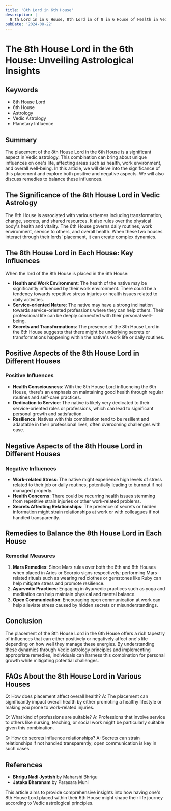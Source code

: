 ```yaml
---
title: '8th Lord in 6th House'
description: |
  8 th Lord in in 6 House, 8th Lord in of 8 in 6 House of Health in Vedic astrology
pubDate: '2024-08-22'
---
```


# The 8th House Lord in the 6th House: Unveiling Astrological Insights

## Keywords
- 8th House Lord
- 6th House
- Astrology
- Vedic Astrology
- Planetary Influence

## Summary
The placement of the 8th House Lord in the 6th House is a significant aspect in Vedic astrology. This combination can bring about unique influences on one's life, affecting areas such as health, work environment, and overall well-being. In this article, we will delve into the significance of this placement and explore both positive and negative aspects. We will also discuss remedies to balance these influences.

## The Significance of the 8th House Lord in Vedic Astrology

The 8th House is associated with various themes including transformation, change, secrets, and shared resources. It also rules over the physical body's health and vitality. The 6th House governs daily routines, work environment, service to others, and overall health. When these two houses interact through their lords' placement, it can create complex dynamics.

## The 8th House Lord in Each House: Key Influences

When the lord of the 8th House is placed in the 6th House:
- **Health and Work Environment**: The health of the native may be significantly influenced by their work environment. There could be a tendency towards repetitive stress injuries or health issues related to daily activities.
- **Service-oriented Nature**: The native may have a strong inclination towards service-oriented professions where they can help others. Their professional life can be deeply connected with their personal well-being.
- **Secrets and Transformations**: The presence of the 8th House Lord in the 6th House suggests that there might be underlying secrets or transformations happening within the native's work life or daily routines.

## Positive Aspects of the 8th House Lord in Different Houses

### Positive Influences
- **Health Consciousness**: With the 8th House Lord influencing the 6th House, there's an emphasis on maintaining good health through regular routines and self-care practices.
- **Dedication to Service**: The native is likely very dedicated to their service-oriented roles or professions, which can lead to significant personal growth and satisfaction.
- **Resilience**: Natives with this combination tend to be resilient and adaptable in their professional lives, often overcoming challenges with ease.

## Negative Aspects of the 8th House Lord in Different Houses

### Negative Influences
- **Work-related Stress**: The native might experience high levels of stress related to their job or daily routines, potentially leading to burnout if not managed properly.
- **Health Concerns**: There could be recurring health issues stemming from repetitive strain injuries or other work-related problems.
- **Secrets Affecting Relationships**: The presence of secrets or hidden information might strain relationships at work or with colleagues if not handled transparently.

## Remedies to Balance the 8th House Lord in Each House

### Remedial Measures
1. **Mars Remedies**: Since Mars rules over both the 6th and 8th Houses when placed in Aries or Scorpio signs respectively; performing Mars-related rituals such as wearing red clothes or gemstones like Ruby can help mitigate stress and promote resilience.
2. **Ayurvedic Practices**: Engaging in Ayurvedic practices such as yoga and meditation can help maintain physical and mental balance.
3. **Open Communication**: Encouraging open communication at work can help alleviate stress caused by hidden secrets or misunderstandings.

## Conclusion
The placement of the 8th House Lord in the 6th House offers a rich tapestry of influences that can either positively or negatively affect one's life depending on how well they manage these energies. By understanding these dynamics through Vedic astrology principles and implementing appropriate remedies, individuals can harness this combination for personal growth while mitigating potential challenges.

## FAQs About the 8th House Lord in Various Houses

Q: How does placement affect overall health?
A: The placement can significantly impact overall health by either promoting a healthy lifestyle or making you prone to work-related injuries.

Q: What kind of professions are suitable?
A: Professions that involve service to others like nursing, teaching, or social work might be particularly suitable given this combination.

Q: How do secrets influence relationships?
A: Secrets can strain relationships if not handled transparently; open communication is key in such cases.

## References
- **Bhrigu Nadi Jyotish** by Maharshi Bhrigu
- **Jataka Bharanam** by Parasara Muni

This article aims to provide comprehensive insights into how having one's 8th House Lord placed within their 6th House might shape their life journey according to Vedic astrological principles.